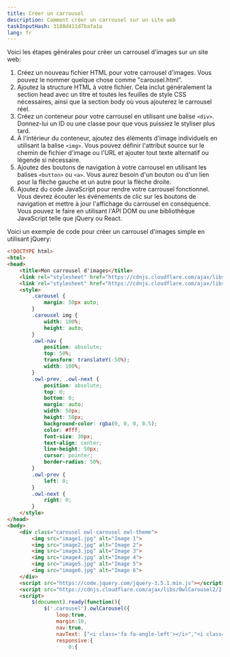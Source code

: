 ```yaml
---
title: Créer un carrousel
description: Comment créer un carrousel sur un site web
taskInputHash: 3188d411d7bafa1a
lang: fr
---
```

Voici les étapes générales pour créer un carrousel d'images sur un site web:
1. Créez un nouveau fichier HTML pour votre carrousel d'images. Vous pouvez le nommer quelque chose comme "carousel.html".
2. Ajoutez la structure HTML à votre fichier. Cela inclut généralement la section head avec un titre et toutes les feuilles de style CSS nécessaires, ainsi que la section body où vous ajouterez le carrousel réel. 
3. Créez un conteneur pour votre carrousel en utilisant une balise `<div>`. Donnez-lui un ID ou une classe pour que vous puissiez le styliser plus tard. 
4. À l'intérieur du conteneur, ajoutez des éléments d'image individuels en utilisant la balise `<img>`. Vous pouvez définir l'attribut source sur le chemin de fichier d'image ou l'URL et ajouter tout texte alternatif ou légende si nécessaire. 
5. Ajoutez des boutons de navigation à votre carrousel en utilisant les balises `<button>` ou `<a>`. Vous aurez besoin d'un bouton ou d'un lien pour la flèche gauche et un autre pour la flèche droite.
6. Ajoutez du code JavaScript pour rendre votre carrousel fonctionnel. Vous devrez écouter les événements de clic sur les boutons de navigation et mettre à jour l'affichage du carrousel en conséquence. Vous pouvez le faire en utilisant l'API DOM ou une bibliothèque JavaScript telle que jQuery ou React.

Voici un exemple de code pour créer un carrousel d'images simple en utilisant jQuery:

```html
<!DOCTYPE html>
<html>
<head>
	<title>Mon carrousel d'images</title>
	<link rel="stylesheet" href="https://cdnjs.cloudflare.com/ajax/libs/OwlCarousel2/2.3.4/assets/owl.carousel.min.css">
	<link rel="stylesheet" href="https://cdnjs.cloudflare.com/ajax/libs/OwlCarousel2/2.3.4/assets/owl.theme.default.min.css">
	<style>
		.carousel {
			margin: 50px auto;
		}
		.carousel img {
			width: 100%;
			height: auto;
		}
		.owl-nav {
			position: absolute;
			top: 50%;
			transform: translateY(-50%);
			width: 100%;
		}
		.owl-prev, .owl-next {
			position: absolute;
			top: 0;
			bottom: 0;
			margin: auto;
			width: 50px;
			height: 50px;
			background-color: rgba(0, 0, 0, 0.5);
			color: #fff;
			font-size: 30px;
			text-align: center;
			line-height: 50px;
			cursor: pointer;
			border-radius: 50%;
		}
		.owl-prev {
			left: 0;
		}
		.owl-next {
			right: 0;
		}
	</style>
</head>
<body>
	<div class="carousel owl-carousel owl-theme">
		<img src="image1.jpg" alt="Image 1">
		<img src="image2.jpg" alt="Image 2">
		<img src="image3.jpg" alt="Image 3">
		<img src="image4.jpg" alt="Image 4">
		<img src="image5.jpg" alt="Image 5">
		<img src="image6.jpg" alt="Image 6">
	</div>
	<script src="https://code.jquery.com/jquery-3.5.1.min.js"></script>
	<script src="https://cdnjs.cloudflare.com/ajax/libs/OwlCarousel2/2.3.4/owl.carousel.min.js"></script>
	<script>
		$(document).ready(function(){
			$('.carousel').owlCarousel({
				loop:true,
				margin:10,
				nav:true,
				navText: ["<i class='fa fa-angle-left'></i>","<i class='fa fa-angle-right'></i>"],
				responsive:{
					0:{
